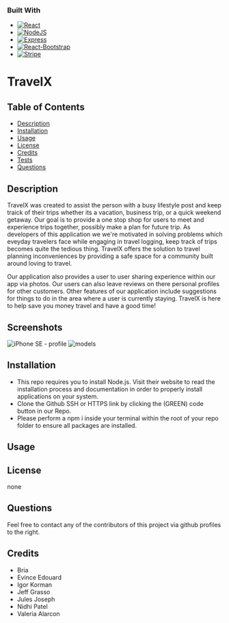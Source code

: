 ### Built With

- [![React][reactjs.org]][reactjs-url]
- [![NodeJS][node.js]][nodejs-url]
- [![Express][expressjs.com]][expressjs-url]
- [![React-Bootstrap][getbootstrap.com]][react-bootstrap-url]
- [![Stripe][stripe.com]][stripe-url]

# TravelX

<!-- Add app logo here -->

## Table of Contents

- [Description](#description)
- [Installation](#installation)
- [Usage](#usage)
- [License](#license)
- [Credits](#credits)
- [Tests](#tests)
- [Questions](#questions)

## Description

TravelX was created to assist the person with a busy lifestyle post and keep traick of their trips whether its a vacation, business trip, or a quick weekend getaway. Our goal is to provide a one stop shop for users to meet and experience trips together, possibly make a plan for future trip. As developers of this application we we're motivated in solving problems which eveyday travelers face while engaging in travel logging, keep track of trips becomes quite the tedious thing. TravelX offers the solution to travel planning inconveniences by providing a safe space for a community built around loving to travel.

Our application also provides a user to user sharing experience within our app via photos. Our users can also leave reviews on there personal profiles for other customers. Other features of our application include suggestions for things to do in the area where a user is currently staying. TravelX is here to help save you money travel and have a good time!

## Screenshots

<!-- add wireframing and UI UX designs -->

![iPhone SE - profile](https://user-images.githubusercontent.com/111817163/206824172-e36a0fac-f250-4a77-a4e2-5ca786ea8503.png)
![models](https://user-images.githubusercontent.com/111817163/206824175-7c336e7d-e37b-4e2d-a2cb-a9f6cc885813.png)

## Installation

- This repo requires you to install Node.js. Visit their website to read the installation process and documentation in order to properly install applications on your system.
- Clone the Github SSH or HTTPS link by clicking the (GREEN) code button in our Repo.
- Please perform a npm i inside your terminal within the root of your repo folder to ensure all packages are installed.

## Usage

## License

none

## Questions

Feel free to contact any of the contributors of this project via github profiles to the right.

## Credits

- Bria
- Evince Edouard
- Igor Korman
- Jeff Grasso
- Jules Joseph
- Nidhi Patel
- Valeria Alarcon

[reactjs-url]: https://reactjs.org/
[reactjs.org]: https://img.shields.io/badge/React-20232A?style=for-the-badge&logo=react&logoColor=61DAFB
[nodejs-url]: https://nodejs.org/en/
[node.js]: https://img.shields.io/badge/Node.js-339933?style=for-the-badge&logo=nodedotjs&logoColor=white
[expressjs-url]: https://expressjs.com/
[expressjs.com]: https://img.shields.io/badge/Express.js-000000?style=for-the-badge&logo=express&logoColor=white
[react-bootstrap-url]: https://react-bootstrap.github.io/
[getbootstrap.com]: https://img.shields.io/badge/Bootstrap-563D7C?style=for-the-badge&logo=bootstrap&logoColor=white
[stripe-url]: https://stripe.com/
[stripe.com]: https://img.shields.io/badge/Stripe-626CD9?style=for-the-badge&logo=Stripe&logoColor=white
